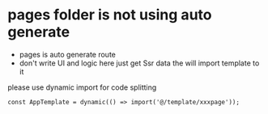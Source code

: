 # pages folder is not using auto generate

- pages is auto generate route
- don't write UI and logic here just get Ssr data the will import template to it

please use dynamic import for code splitting

```tsx
const AppTemplate = dynamic(() => import('@/template/xxxpage'));
```
